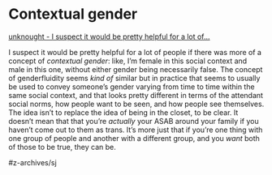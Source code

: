 # Contextual gender
[unknought - I suspect it would be pretty helpful for a lot of...](https://unknought.tumblr.com/post/188894053760/i-suspect-it-would-be-pretty-helpful-for-a-lot-of)

I suspect it would be pretty helpful for a lot of people if there was more of a concept of *contextual gender*: like, I’m female in this social context and male in this one, without either gender being necessarily false. The concept of genderfluidity seems *kind of* similar but in practice that seems to usually be used to convey someone’s gender varying from time to time within the same social context, and that looks pretty different in terms of the attendant social norms, how people want to be seen, and how people see themselves.
The idea isn’t to replace the idea of being in the closet, to be clear. It doesn’t mean that that you’re *actually* your ASAB around your family if you haven’t come out to them as trans. It’s more just that if you’re one thing with one group of people and another with a different group, and you *want* both of those to be true, they can be.

#z-archives/sj